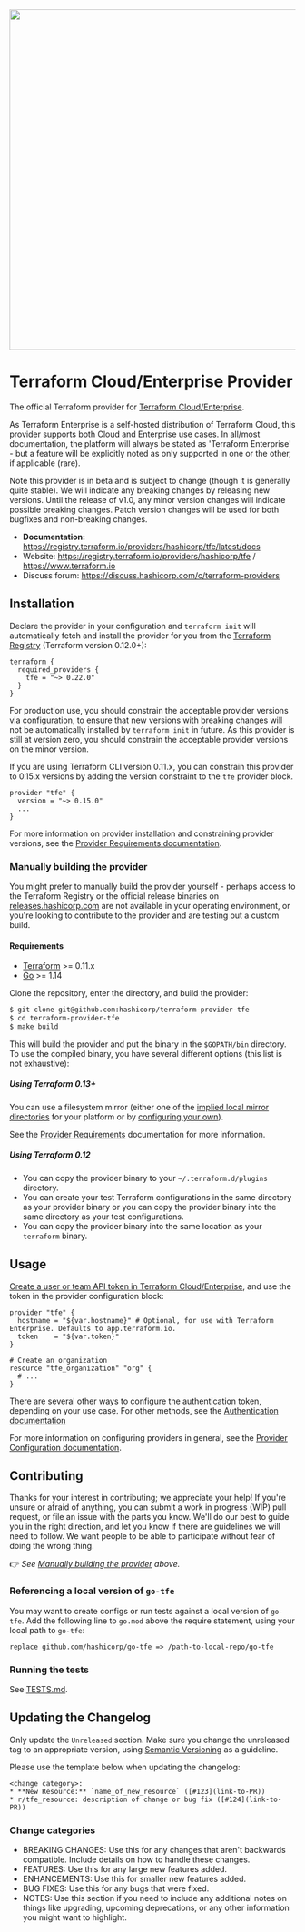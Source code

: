 <img src="https://cdn.rawgit.com/hashicorp/terraform-website/master/content/source/assets/images/logo-hashicorp.svg" width="600px">

# Terraform Cloud/Enterprise Provider

The official Terraform provider for [Terraform Cloud/Enterprise](https://www.hashicorp.com/products/terraform).

As Terraform Enterprise is a self-hosted distribution of Terraform Cloud, this
provider supports both Cloud and Enterprise use cases. In all/most
documentation, the platform will always be stated as 'Terraform Enterprise' -
but a feature will be explicitly noted as only supported in one or the other, if
applicable (rare).

Note this provider is in beta and is subject to change (though it is generally
quite stable). We will indicate any breaking changes by releasing new versions.
Until the release of v1.0, any minor version changes will indicate possible
breaking changes. Patch version changes will be used for both bugfixes and
non-breaking changes.

- **Documentation:** https://registry.terraform.io/providers/hashicorp/tfe/latest/docs
- Website: https://registry.terraform.io/providers/hashicorp/tfe / https://www.terraform.io
- Discuss forum: https://discuss.hashicorp.com/c/terraform-providers


## Installation

Declare the provider in your configuration and `terraform init` will automatically fetch and install the provider for you from the [Terraform Registry](https://registry.terraform.io/) (Terraform version 0.12.0+):

```
terraform {
  required_providers {
    tfe = "~> 0.22.0"
  }
}
```

For production use, you should constrain the acceptable provider versions via configuration,
to ensure that new versions with breaking changes will not be automatically installed by
`terraform init` in future. As this provider is still at version zero, you should constrain
the acceptable provider versions on the minor version.

If you are using Terraform CLI version 0.11.x, you can constrain this provider to 0.15.x versions
by adding the version constraint to the `tfe` provider block.

```
provider "tfe" {
  version = "~> 0.15.0"
  ...
}
```

For more information on provider installation and constraining provider versions, see the [Provider Requirements documentation](https://www.terraform.io/docs/configuration/provider-requirements.html).

### Manually building the provider

You might prefer to manually build the provider yourself - perhaps access to the Terraform Registry or the official
release binaries on [releases.hashicorp.com](https://releases.hashicorp.com/terraform-provider-tfe/) are not available
in your operating environment, or you're looking to contribute to the provider and are testing out a custom build.

#### Requirements
-	[Terraform](https://www.terraform.io/downloads.html) >= 0.11.x
-	[Go](https://golang.org/doc/install) >= 1.14

Clone the repository, enter the directory, and build the provider:

```sh
$ git clone git@github.com:hashicorp/terraform-provider-tfe
$ cd terraform-provider-tfe
$ make build
```

This will build the provider and put the binary in the `$GOPATH/bin` directory. To use the compiled binary, you have several different options (this list is not exhaustive):

##### Using Terraform 0.13+

You can use a filesystem mirror (either one of the [implied local mirror directories](https://www.terraform.io/docs/commands/cli-config.html#implied-local-mirror-directories) for your platform
or by [configuring your own](https://www.terraform.io/docs/commands/cli-config.html#explicit-installation-method-configuration)).

See the [Provider Requirements](https://www.terraform.io/docs/configuration/provider-requirements.html) documentation for more information.

##### Using Terraform 0.12
* You can copy the provider binary to your `~/.terraform.d/plugins` directory.
* You can create your test Terraform configurations in the same directory as your provider binary or you can copy the provider binary into the same directory as your test configurations.
* You can copy the provider binary into the same location as your `terraform` binary.

## Usage

[Create a user or team API token in Terraform Cloud/Enterprise](https://www.terraform.io/docs/cloud/users-teams-organizations/api-tokens.html), and use the token in the provider configuration block:

```hcl
provider "tfe" {
  hostname = "${var.hostname}" # Optional, for use with Terraform Enterprise. Defaults to app.terraform.io.
  token    = "${var.token}"
}

# Create an organization
resource "tfe_organization" "org" {
  # ...
}
```

There are several other ways to configure the authentication token, depending on
your use case. For other methods, see the [Authentication documentation](https://registry.terraform.io/providers/hashicorp/tfe/latest/docs#authentication)

For more information on configuring providers in general, see the [Provider Configuration documentation](https://www.terraform.io/docs/configuration/providers.html).

## Contributing

Thanks for your interest in contributing; we appreciate your help! If you're unsure or afraid of anything, you can
submit a work in progress (WIP) pull request, or file an issue with the parts you know. We'll do our best to guide you
in the right direction, and let you know if there are guidelines we will need to follow. We want people to be able to
participate without fear of doing the wrong thing.

👉 _See [Manually building the provider](#manually-building-the-provider) above._

### Referencing a local version of `go-tfe`

You may want to create configs or run tests against a local version of `go-tfe`. Add the following line to `go.mod` above the require statement, using your local path to `go-tfe`:

```
replace github.com/hashicorp/go-tfe => /path-to-local-repo/go-tfe
```

### Running the tests

See [TESTS.md](https://github.com/hashicorp/terraform-provider-tfe/tree/master/TESTS.md).

## Updating the Changelog

Only update the `Unreleased` section. Make sure you change the unreleased tag to an appropriate version, using [Semantic Versioning](https://semver.org/) as a guideline.

Please use the template below when updating the changelog:
```
<change category>:
* **New Resource:** `name_of_new_resource` ([#123](link-to-PR))
* r/tfe_resource: description of change or bug fix ([#124](link-to-PR))
```

### Change categories

- BREAKING CHANGES: Use this for any changes that aren't backwards compatible. Include details on how to handle these changes.
- FEATURES: Use this for any large new features added.
- ENHANCEMENTS: Use this for smaller new features added.
- BUG FIXES: Use this for any bugs that were fixed.
- NOTES: Use this section if you need to include any additional notes on things like upgrading, upcoming deprecations, or any other information you might want to highlight.
